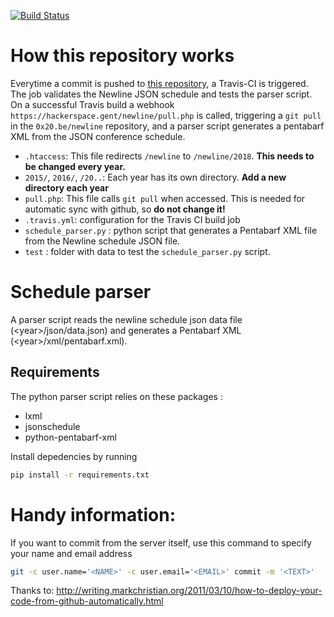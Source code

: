 [![Build Status](https://travis-ci.org/0x20/newline.svg?branch=master)](https://travis-ci.org/0x20/newline)

# How this repository works

Everytime a commit is pushed to [this repository](https://github.com/0x20/newline), a Travis-CI is triggered. The job validates the Newline JSON schedule and tests the parser script. On a successful Travis build a webhook `https://hackerspace.gent/newline/pull.php` is called, triggering a `git pull` in the `0x20.be/newline` repository, and a parser script generates a pentabarf XML from the JSON conference schedule.

- `.htaccess`: This file redirects `/newline` to `/newline/2018`. **This needs to be changed every year.**
- `2015/`, `2016/`, `/20..`: Each year has its own directory. **Add a new directory each year**
- `pull.php`: This file calls `git pull` when accessed. This is needed for automatic sync with github, so **do not change it!**
- `.travis.yml`: configuration for the Travis CI build job
- `schedule_parser.py` : python script that generates a Pentabarf XML file from the Newline schedule JSON file.
- `test` : folder with data to test the `schedule_parser.py` script.

# Schedule parser

A parser script reads the newline schedule json data file (\<year\>/json/data.json) and generates a Pentabarf XML (\<year\>/xml/pentabarf.xml).

## Requirements

The python parser script relies on these packages :

* lxml
* jsonschedule
* python-pentabarf-xml

Install depedencies by running

```bash
pip install -r requirements.txt
```

# Handy information:

If you want to commit from the server itself, use this command to specify your name and email address

```bash
git -c user.name='<NAME>' -c user.email='<EMAIL>' commit -m '<TEXT>'
```

Thanks to: http://writing.markchristian.org/2011/03/10/how-to-deploy-your-code-from-github-automatically.html
